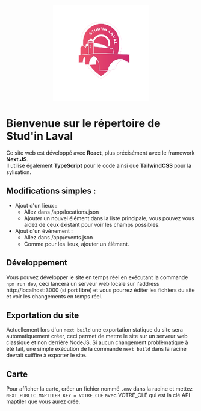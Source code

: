 <p align="center">
 <img width="256" height="256" src="public/logo.png">
</p>

# Bienvenue sur le répertoire de Stud'in Laval

Ce site web est développé avec **React**, plus précisément avec le framework **Next.JS**.<br/>
Il utilise également **TypeScript** pour le code ainsi que **TailwindCSS** pour la sylisation.

## Modifications simples :
* Ajout d'un lieux :
  * Allez dans /app/locations.json
  * Ajouter un nouvel élément dans la liste principale, vous pouvez vous aidez de ceux éxistant pour voir les champs possibles.
* Ajout d'un événement :
  * Allez dans /app/events.json
  * Comme pour les lieux, ajouter un élément.

## Développement
Vous pouvez développer le site en temps réel en exécutant la commande ```npm run dev```, ceci lancera un serveur web locale sur l'address http://localhost:3000 (si port libre) et vous pourrez éditer les fichiers du site et voir les changements en temps réel.

## Exportation du site
Actuellement lors d'un ```next build``` une exportation statique du site sera automatiquement créer, ceci permet de mettre le site sur un serveur web classique et non derrière NodeJS.
Si aucun changement problèmatique à été fait, une simple exécution de la commande ```next build``` dans la racine devrait suiffire à exporter le site.

## Carte
Pour afficher la carte, créer un fichier nommé ```.env``` dans la racine et mettez ```NEXT_PUBLIC_MAPTILER_KEY = VOTRE_CLÉ``` avec VOTRE_CLÉ qui est la clé API maptiler que vous aurez crée.
